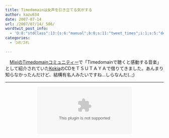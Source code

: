 ```yaml
---
title: Timedomainは女声を引き立てる気がする
author: kazu634
date: 2007-07-14
url: /2007/07/14/_586/
wordtwit_post_info:
  - 'O:8:"stdClass":13:{s:6:"manual";b:0;s:11:"tweet_times";i:1;s:5:"delay";i:0;s:7:"enabled";i:1;s:10:"separation";s:2:"60";s:7:"version";s:3:"3.7";s:14:"tweet_template";b:0;s:6:"status";i:2;s:6:"result";a:0:{}s:13:"tweet_counter";i:2;s:13:"tweet_log_ids";a:1:{i:0;i:3051;}s:9:"hash_tags";a:0:{}s:8:"accounts";a:1:{i:0;s:7:"kazu634";}}'
categories:
  - つれづれ

---
```

<div class="section">
<p>
    　<a href="http://mixi.jp/view_community.pl?id=68853" onclick="__gaTracker('send', 'event', 'outbound-article', 'http://mixi.jp/view_community.pl?id=68853', 'MixiのTimedomainコミュニティー');" target="blank">MixiのTimedomainコミュニティー</a>で「Timedomainで聴くと感動する音楽」として紹介されていた<a href="http://www.kokia.com/" onclick="__gaTracker('send', 'event', 'outbound-article', 'http://www.kokia.com/', 'Kokia');" target="blank">Kokia</a>のCDをＴＳＵＴＡＹＡで借りてきました。あんまり知らなかったんだけど、結構有名人みたいですね…しらなんだ(..;)
</p>
  
<hr />
  
<center>
<object height=&#8221;350&#8243; width=&#8221;425&#8243;><param name=&#8221;movie&#8221; value=&#8221;http://www.youtube.com/v/3_hjeLIThlk&#8221;><param name=&#8221;wmode&#8221; value=&#8221;transparent&#8221;><embed src=&#8221;http://www.youtube.com/v/3_hjeLIThlk&#8221; type=&#8221;application/x-shockwave-flash&#8221; wmode=&#8221;transparent&#8221; height=&#8221;350&#8243; width=&#8221;425&#8243;></object>
</center>
</div>